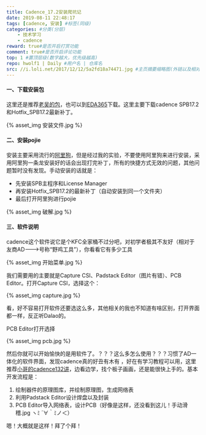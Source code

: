 ```yaml
---
title: Cadence_17.2安装爬坑记
date: 2019-08-11 22:48:17
tags: [cadence, 安装] #标签(同级)
categories: #分类(分层)
    - 技术学习
    - cadence
reward: true#是否开启打赏功能
comment: true#是否开启评论功能
top: 1 #置顶层级(数字越大，优先级越高)
repo: hwolf1 | Daily #用户名 | 仓库名
src: //i.loli.net/2017/12/12/5a2fd18a74471.jpg #主页摘要缩略图(外链以及相对资源均可)
---
```


#### 一、下载安装包

这里还是推荐[老吴的包](https://www.mr-wu.cn/cadence-orcad-allegro-resource-downloads/)，也可以到[EDA365](http://www.eda365.com/thread-187152-1-1.html)下载。这里主要下载cadence SPB17.2和Hotfix_SPB17.2最新补丁。

{% asset_img 安装文件.jpg %} 

#### 二、安装pojie

安装主要采用流行的[阿里狗](http://aligou.mr-wu.cn/)，但是经过我的实验，不要使用阿里狗来进行安装，采用阿里狗一条龙安装好的话会出现打完补丁，所有的快捷方式无效的问题，其他问题暂时没有发现。手动安装的话就是：

- 先安装SPB主程序和License Manager
- 再安装Hotfix_SPB17.2的最新补丁（自动安装到同一个文件夹）
- 最后打开阿里狗进行pojie

{% asset_img 破解.jpg %} 

#### 三、软件说明

cadence这个软件说它是个KFC全家桶不过分吧，对初学者极其不友好（相对于友商AD--->号称“野鸡工具”），你看看它有多少工具

{% asset_img 开始菜单.jpg %} 

我们需要用的主要就是Capture CSI、Padstack Editor（图片有错）、PCB Editor。打开Capture CSI，选择这个：

{% asset_img capture.jpg %} 

看，好不容易打开软件还要选这么多，其他相关的我也不知道有啥区别，打开界面都一样，反正听Dalao的。

PCB Editor打开选择

{% asset_img pcb.jpg %} 

然后你就可以开始愉快的是用软件了。？？？这么多怎么使用？？？习惯了AD一体化的软件界面，发现cadence真的好丑有木有 ，好在有学习教程可以用，这里推荐[小哥的cadence132讲](https://www.moore8.com/courses/2102)，边看边学，找个板子画画，还是能很快上手的。基本开发流程是：

1. 绘制器件的原理图库，并绘制原理图，生成网络表
2. 利用Padstack Editor设计焊盘以及封装
3. PCB Editor导入网络表，设计PCB（好像是这样，还没看到这儿！手动滑稽.jpg  ヽﾐ ´∀｀ﾐノ＜）

嗯！大概就是这样！拜了个拜！

